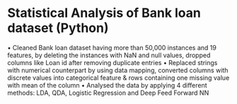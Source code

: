 # Statistical Analysis of Bank loan dataset (Python)

• Cleaned Bank loan dataset having more than 50,000 instances and 19 features, by deleting the instances with NaN and null values, dropped columns like Loan id after removing duplicate entries
• Replaced strings with numerical counterpart by using data mapping, converted columns with discrete values into categorical feature & rows containing one missing value with mean of the column
• Analysed the data by applying 4 different methods: LDA, QDA, Logistic Regression and Deep Feed Forward NN
